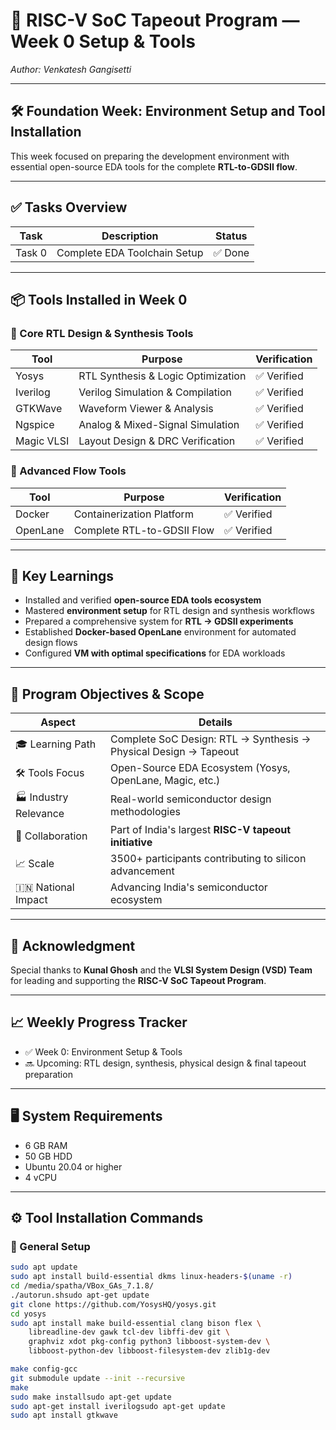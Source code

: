 # 🚀 RISC-V SoC Tapeout Program — Week 0 Setup & Tools  
*Author: Venkatesh Gangisetti*  

---

## 🛠️ Foundation Week: Environment Setup and Tool Installation  

This week focused on preparing the development environment with essential open-source EDA tools for the complete **RTL-to-GDSII flow**.  

---

## ✅ Tasks Overview  

| Task   | Description                  | Status |
|--------|------------------------------|--------|
| Task 0 | Complete EDA Toolchain Setup | ✅ Done |

---

## 📦 Tools Installed in Week 0  

### 🔹 Core RTL Design & Synthesis Tools  

| Tool    | Purpose                          | Verification |
|---------|----------------------------------|--------------|
| Yosys   | RTL Synthesis & Logic Optimization | ✅ Verified |
| Iverilog| Verilog Simulation & Compilation | ✅ Verified |
| GTKWave | Waveform Viewer & Analysis       | ✅ Verified |
| Ngspice | Analog & Mixed-Signal Simulation | ✅ Verified |
| Magic VLSI | Layout Design & DRC Verification | ✅ Verified |

### 🔹 Advanced Flow Tools  

| Tool   | Purpose                      | Verification |
|--------|------------------------------|--------------|
| Docker | Containerization Platform    | ✅ Verified |
| OpenLane | Complete RTL-to-GDSII Flow | ✅ Verified |

---

## 🌟 Key Learnings  

- Installed and verified **open-source EDA tools ecosystem**  
- Mastered **environment setup** for RTL design and synthesis workflows  
- Prepared a comprehensive system for **RTL → GDSII experiments**  
- Established **Docker-based OpenLane** environment for automated design flows  
- Configured **VM with optimal specifications** for EDA workloads  

---

## 🎯 Program Objectives & Scope  

| Aspect       | Details |
|--------------|---------|
| 🎓 Learning Path | Complete SoC Design: RTL → Synthesis → Physical Design → Tapeout |
| 🛠️ Tools Focus | Open-Source EDA Ecosystem (Yosys, OpenLane, Magic, etc.) |
| 🏭 Industry Relevance | Real-world semiconductor design methodologies |
| 🤝 Collaboration | Part of India's largest **RISC-V tapeout initiative** |
| 📈 Scale | 3500+ participants contributing to silicon advancement |
| 🇮🇳 National Impact | Advancing India's semiconductor ecosystem |

---

## 🙏 Acknowledgment  

Special thanks to **Kunal Ghosh** and the **VLSI System Design (VSD) Team** for leading and supporting the **RISC-V SoC Tapeout Program**.  

---

## 📈 Weekly Progress Tracker  

- ✅ Week 0: Environment Setup & Tools  
- 🔜 Upcoming: RTL design, synthesis, physical design & final tapeout preparation  

---

## 🖥️ System Requirements  

- 6 GB RAM  
- 50 GB HDD  
- Ubuntu 20.04 or higher  
- 4 vCPU  

---

## ⚙️ Tool Installation Commands  

### 🔹 General Setup  
```bash
sudo apt update  
sudo apt install build-essential dkms linux-headers-$(uname -r)  
cd /media/spatha/VBox_GAs_7.1.8/  
./autorun.shsudo apt-get update  
git clone https://github.com/YosysHQ/yosys.git  
cd yosys  
sudo apt install make build-essential clang bison flex \
    libreadline-dev gawk tcl-dev libffi-dev git \
    graphviz xdot pkg-config python3 libboost-system-dev \
    libboost-python-dev libboost-filesystem-dev zlib1g-dev  

make config-gcc  
git submodule update --init --recursive  
make  
sudo make installsudo apt-get update  
sudo apt-get install iverilogsudo apt-get update  
sudo apt install gtkwave

